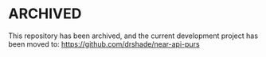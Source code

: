 # ARCHIVED

This repository has been archived, and the current development project has been moved to:
https://github.com/drshade/near-api-purs
